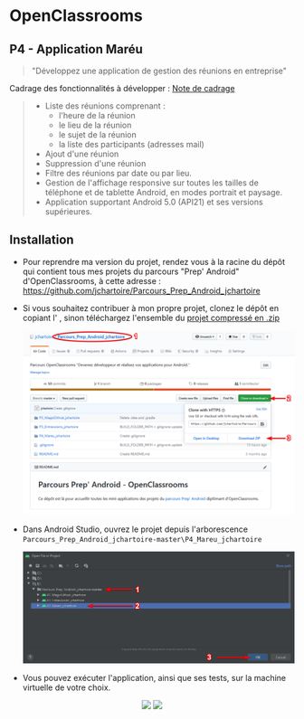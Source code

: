 # OpenClassrooms
## P4 - Application Maréu

> "Développez une application de gestion des réunions en entreprise"

Cadrage des fonctionnalités à développer :
[Note de cadrage](https://s3-eu-west-1.amazonaws.com/course.oc-static.com/projects/GEN+android+P4/Note+de+cadrage+-+Mare%CC%81u.pdf)

> * Liste des réunions comprenant :
>   * l'heure de la réunion
>   * le lieu de la réunion
>   *  le sujet de la réunion
>   * la liste des participants (adresses mail)
> * Ajout d'une réunion
> * Suppression d'une réunion
> * Filtre des réunions par date ou par lieu.
> * Gestion de l'affichage responsive sur toutes les tailles de téléphone et de tablette
>   Android, en modes portrait et paysage.
> * Application supportant Android 5.0 (API21) et ses versions supérieures.

## Installation
* Pour reprendre ma version du projet, rendez vous à la racine du dépôt qui contient tous mes projets du parcours "Prep' Android" d'OpenClassrooms, à cette adresse :
  https://github.com/jchartoire/Parcours_Prep_Android_jchartoire
  
* Si vous souhaitez contribuer à mon propre projet, clonez le dépôt en copiant l' , sinon téléchargez l'ensemble du [projet compressé en .zip](https://github.com/jchartoire/Parcours_Prep_Android_jchartoire/archive/master.zip)

  <p align="center">
    <img src="./Images_GitHub/Clone_or_download.png" width="1000">
  </p>

* Dans Android Studio, ouvrez le projet depuis l'arborescence `Parcours_Prep_Android_jchartoire-master\P4_Mareu_jchartoire`

  <p align="center">
    <img src="./Images_GitHub/Open_project.png" width="1000">
  </p>

* Vous pouvez exécuter l'application, ainsi que ses tests, sur la machine virtuelle de votre choix.

<p align="center">
  <img src="./Images_GitHub/Maréu - ItemListActivity.png" width="400">
  <img src="./Images_GitHub/Maréu - detailactivity - edittext.png" width="400">
</p>


